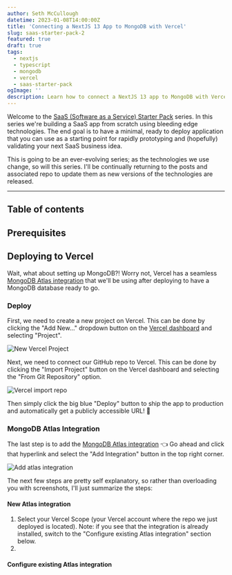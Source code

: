```yaml
---
author: Seth McCullough
datetime: 2023-01-08T14:00:00Z
title: 'Connecting a NextJS 13 App to MongoDB with Vercel'
slug: saas-starter-pack-2
featured: true
draft: true
tags:
  - nextjs
  - typescript
  - mongodb
  - vercel
  - saas-starter-pack
ogImage: ''
description: Learn how to connect a NextJS 13 app to MongoDB with Vercel using the MongoDB Atlas integration.
---
```


Welcome to the [SaaS (Software as a Service) Starter Pack](https://mckilla.dev/tags/saas-starter-pack) series. In this series we're building a SaaS app from scratch using bleeding edge technologies. The end goal is to have a minimal, ready to deploy application that you can use as a starting point for rapidly prototyping and (hopefully) validating your next SaaS business idea.

This is going to be an ever-evolving series; as the technologies we use change, so will this series. I'll be continually returning to the posts and associated repo to update them as new versions of the technologies are released.

---

## Table of contents

## Prerequisites

## Deploying to Vercel

Wait, what about setting up MongoDB?! Worry not, Vercel has a seamless [MongoDB Atlas integration](https://vercel.com/integrations/mongodbatlas) that we'll be using after deploying to have a MongoDB database ready to go.

### Deploy

First, we need to create a new project on Vercel. This can be done by clicking the "Add New..." dropdown button on the [Vercel dashboard](https://vercel.com/dashboard) and selecting "Project".

![New Vercel Project](/assets/images/posts/saas-starter-pack-1/vercel-new-project.png)

Next, we need to connect our GitHub repo to Vercel. This can be done by clicking the "Import Project" button on the Vercel dashboard and selecting the "From Git Repository" option.

![Vercel import repo](/assets/images/posts/saas-starter-pack-1/vercel-import-repo.png)

Then simply click the big blue "Deploy" button to ship the app to production and automatically get a publicly accessible URL! 🎉

### MongoDB Atlas Integration

The last step is to add the [MongoDB Atlas integration](https://vercel.com/integrations/mongodbatlas) 👈 Go ahead and click that hyperlink and select the "Add Integration" button in the top right corner.

![Add atlas integration](/assets/images/posts/saas-starter-pack-1/add-atlas-integration.png)

The next few steps are pretty self explanatory, so rather than overloading you with screenshots, I'll just summarize the steps:

#### New Atlas integration

1. Select your Vercel Scope (your Vercel account where the repo we just deployed is located). Note: if you see that the integration is already installed, switch to the "Configure existing Atlas integration" section below.
2.

#### Configure existing Atlas integration
